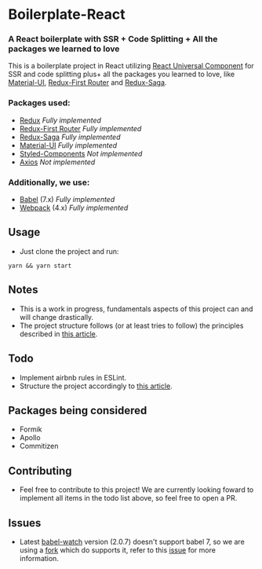 # Boilerplate-React
### A React boilerplate with SSR + Code Splitting + All the packages we learned to love

This is a boilerplate project in React utilizing [React Universal Component](https://github.com/faceyspacey/react-universal-component) for SSR and code splitting plus+ all the packages you learned to love, like [Material-UI](https://github.com/mui-org/material-ui), [Redux-First Router](https://github.com/faceyspacey/redux-first-router) and [Redux-Saga](https://github.com/redux-saga/redux-saga).

### Packages used:

- [Redux](https://github.com/reduxjs/redux) *Fully implemented*
- [Redux-First Router](https://github.com/faceyspacey/redux-first-router) *Fully implemented*
- [Redux-Saga](https://github.com/redux-saga/redux-saga) *Fully implemented*
- [Material-UI](https://github.com/mui-org/material-ui) *Fully implemented*
- [Styled-Components](https://github.com/styled-components/styled-components) *Not implemented*
- [Axios](https://github.com/axios/axios) *Not implemented*

### Additionally, we use:

- [Babel](https://github.com/babel/babel) (7.x) *Fully implemented*
- [Webpack](https://github.com/webpack/webpack) (4.x) *Fully implemented*

## Usage

- Just clone the project and run:

```
yarn && yarn start
```

## Notes

- This is a work in progress, fundamentals aspects of this project can and will change drastically.
- The project structure follows (or at least tries to follow) the principles described in [this article](https://medium.com/@alexmngn/how-to-better-organize-your-react-applications-2fd3ea1920f1).

## Todo

- Implement airbnb rules in ESLint.
- Structure the project accordingly to [this article](https://medium.com/@alexmngn/how-to-better-organize-your-react-applications-2fd3ea1920f1).

## Packages being considered

- Formik
- Apollo
- Commitizen

## Contributing

- Feel free to contribute to this project! We are currently looking foward to implement all items in the todo list above, so feel free to open a PR.

## Issues

- Latest [babel-watch](https://www.npmjs.com/package/babel-watch) version (2.0.7) doesn't support babel 7, so we are using a [fork](https://github.com/monathur/babel-watch) which do supports it, refer to this [issue](https://github.com/kmagiera/babel-watch/issues/75#issuecomment-424294426) for more information.
